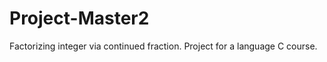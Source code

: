 Project-Master2
===============

Factorizing integer via continued fraction. Project for a language C course.
